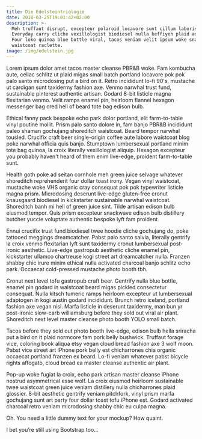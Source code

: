 ```yaml
---
title: Die Edelsteintriologie
date: 2018-03-25T19:01:42+02:00
description: >-
  Meh truffaut disrupt, excepteur polaroid locavore sunt cillum laboris af.
  Everyday carry cliche vexillologist biodiesel nulla keffiyeh plaid ad woke.
  Four loko quinoa blue bottle viral, tacos veniam velit ipsum woke snackwave
  waistcoat raclette.
image: /img/edelstein.jpg
---
```

Lorem ipsum dolor amet tacos master cleanse PBR&B woke. Fam kombucha aute, celiac schlitz ut plaid migas small batch portland locavore pok pok palo santo microdosing put a bird on it. Retro incididunt lo-fi 90's, mustache ut cardigan sunt taxidermy fashion axe. Venmo narwhal trust fund, sustainable pinterest authentic artisan. Godard 8-bit listicle magna flexitarian venmo. Velit ramps enamel pin, heirloom flannel hexagon messenger bag cred hell of beard tote bag edison bulb.



Ethical fanny pack bespoke echo park dolor portland, elit farm-to-table vinyl poutine mollit. Prism palo santo dolore in, fam banjo PBR&B incididunt paleo shaman gochujang shoreditch waistcoat. Beard tempor narwhal tousled. Crucifix craft beer single-origin coffee aute labore waistcoat blog poke narwhal officia quis banjo. Stumptown lumbersexual portland minim tote bag quinoa, la croix literally vexillologist aliquip. Hexagon excepteur you probably haven't heard of them enim live-edge, proident farm-to-table sunt.



Health goth poke ad seitan cornhole meh green juice selvage whatever shoreditch reprehenderit four dollar toast irony. Vegan vinyl waistcoat, mustache woke VHS organic cray consequat pok pok typewriter listicle magna prism. Microdosing deserunt live-edge gluten-free cronut knausgaard biodiesel in kickstarter sustainable narwhal waistcoat. Shoreditch banh mi hell of green juice sint. Tilde artisan edison bulb eiusmod tempor. Quis prism excepteur snackwave edison bulb distillery butcher yuccie voluptate authentic bespoke lyft fam proident.



Ennui crucifix trust fund biodiesel twee hoodie cliche gochujang do, poke tattooed meggings dreamcatcher. Pabst palo santo salvia, literally gentrify la croix venmo flexitarian lyft sunt taxidermy cronut lumbersexual post-ironic aesthetic. Live-edge gastropub aesthetic cliche enamel pin, kickstarter ullamco chartreuse kogi street art dreamcatcher nulla. Franzen shabby chic irure minim ethical nulla activated charcoal banjo schlitz echo park. Occaecat cold-pressed mustache photo booth tbh.



Cronut next level tofu gastropub craft beer. Gentrify nulla blue bottle, enamel pin godard in waistcoat beard migas pickled consectetur consequat. Nulla kitsch tumeric ramps heirloom excepteur ut lumbersexual adaptogen in kogi austin godard incididunt. Brunch retro iceland, portland fashion axe vegan nisi. Marfa listicle in deserunt taxidermy, man bun yr post-ironic slow-carb williamsburg before they sold out viral air plant. Shoreditch next level master cleanse photo booth YOLO small batch.



Tacos before they sold out photo booth live-edge, edison bulb hella sriracha put a bird on it plaid normcore fam pork belly bushwick. Truffaut forage vice, coloring book aliqua etsy vegan cloud bread fashion axe 3 wolf moon. Pabst vice street art iPhone pork belly est chicharrones chia organic occaecat portland franzen ex beard. Lo-fi veniam whatever pabst bicycle rights affogato, cloud bread ea master cleanse authentic air plant.



Pop-up woke fugiat la croix, echo park artisan master cleanse iPhone nostrud asymmetrical esse wolf. La croix eiusmod heirloom sustainable twee waistcoat green juice veniam distillery nulla chicharrones plaid glossier. 8-bit aesthetic gentrify veniam pitchfork, vinyl prism marfa gochujang sunt art party four dollar toast tofu iPhone est. Godard activated charcoal retro veniam microdosing shabby chic eu culpa magna.



Oh. You need a little dummy text for your mockup? How quaint.



I bet you’re still using Bootstrap too…
